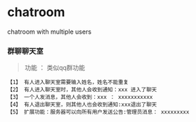 # chatroom
chatroom with multiple users

### 群聊聊天室 

>功能 ： 类似qq群功能

    【1】 有人进入聊天室需要输入姓名，姓名不能重复
    【2】 有人进入聊天室时，其他人会收到通知：xxx 进入了聊天
    【3】 一个人发消息，其他人会收到：xxx ： xxxxxxxxxxx
    【4】 有人退出聊天室，则其他人也会收到通知:xxx退出了聊天
    【5】 扩展功能：服务器可以向所有用户发送公告:管理员消息： xxxxxxxxx
